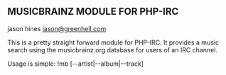 
MUSICBRAINZ MODULE FOR PHP-IRC
------------------------------------
jason hines <jason@greenhell.com>

This is a pretty straight forward module for PHP-IRC.  It provides a music
search using the musicbrainz.org database for users of an IRC channel.  

Usage is simple:
!mb [--artist|--album|--track] <phrase>



